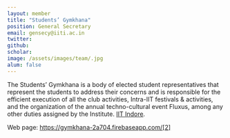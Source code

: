 ```yaml
---
layout: member
title: "Students’ Gymkhana"
position: General Secretary
email: gensecy@iiti.ac.in
twitter: 
github: 
scholar: 
image: /assets/images/team/.jpg
alum: false
---
```


The Students’ Gymkhana is a body of elected student representatives that represent
the students to address their concerns and is responsible for the efficient execution
of all the club activities, Intra-IIT festivals & activities, and the organization of the
annual techno-cultural event Fluxus, among any other duties assigned by the
Institute.  [IIT Indore][1]. <br/>

Web page: https://gymkhana-2a704.firebaseapp.com/[2]

[1]: https://iiti.ac.in
[2]: https://gymkhana-2a704.firebaseapp.com/

